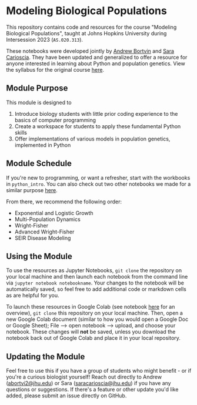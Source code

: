 # Modeling Biological Populations 

This repository contains code and resources for the course "Modeling Biological Populations", taught at Johns Hopkins University during Intersession 2023 (`AS.020.313`). 

These notebooks were developed jointly by [Andrew Bortvin](https://andrew-bortvin.github.io/) and [Sara Carioscia](https://scarioscia.github.io/). They have been updated and generalized to offer a resource for anyone interested in learning about Python and population genetics. View the syllabus for the original course [here](https://andrew-bortvin.github.io/mbp23.github.io/syllabus/).

## Module Purpose

This module is designed to 
1) Introduce biology students with little prior coding experience to the basics of computer programming  
2) Create a workspace for students to apply these fundamental Python skills 
3) Offer implementations of various models in population genetics, implemented in Python

## Module Schedule 

If you're new to programming, or want a refresher, start with the workbooks in `python_intro`. You can also check out two other notebooks we made for a similar purpose [here](https://github.com/dtaylo95/A-Computational-Approach-to-CRISPR-Reagent-Design/tree/main/intro_notebooks).

From there, we recommend the following order: 
* Exponential and Logistic Growth 
* Multi-Population Dynamics 
* Wright-Fisher 
* Advanced Wright-Fisher 
* SEIR Disease Modeling 


## Using the Module 

To use the resources as Jupyter Notebooks, `git clone` the repository on your local machine and then launch each notebook from the command line via `jupyter notebook notebookname`. Your changes to the notebook will be automatically saved, so feel free to add additional code or markdown cells as are helpful for you. 

To launch these resources in Google Colab (see notebook [here](https://github.com/dtaylo95/A-Computational-Approach-to-CRISPR-Reagent-Design/blob/crispr-nbs/intro_notebooks/How_to_Use_Google_Colab.ipynb) for an overview), `git clone` this repository on your local machine. Then, open a new Google Colab document (similar to how you would open a Google Doc or Google Sheet); File --> open notebook --> upload, and choose your notebook. These changes will **not** be saved, unless you download the notebook back out of Google Colab and place it in your local repository.

## Updating the Module  

Feel free to use this if you have a group of students who might benefit - or if you're a curious biologist yourself! Reach out directly to Andrew (abortvi2@jhu.edu) or Sara (saracarioscia@jhu.edu) if you have any questions or suggestions. If there's a feature or other update you'd like added, please submit an issue directly on GitHub. 

